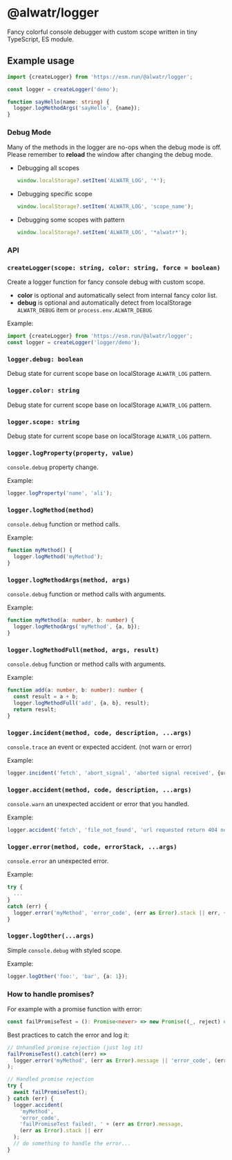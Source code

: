 # @alwatr/logger

Fancy colorful console debugger with custom scope written in tiny TypeScript, ES module.

## Example usage

```ts
import {createLogger} from 'https://esm.run/@alwatr/logger';

const logger = createLogger('demo');

function sayHello(name: string) {
  logger.logMethodArgs('sayHello', {name});
}
```

### Debug Mode

Many of the methods in the logger are no-ops when the debug mode is off.  
Please remember to **reload** the window after changing the debug mode.

- Debugging all scopes

  ```ts
  window.localStorage?.setItem('ALWATR_LOG', '*');
  ```

- Debugging specific scope

  ```ts
  window.localStorage?.setItem('ALWATR_LOG', 'scope_name');
  ```

- Debugging some scopes with pattern

  ```ts
  window.localStorage?.setItem('ALWATR_LOG', '*alwatr*');
  ```

### API

### `createLogger(scope: string, color: string, force = boolean)`

Create a logger function for fancy console debug with custom scope.

- **color** is optional and automatically select from internal fancy color list.
- **debug** is optional and automatically detect from localStorage `ALWATR_DEBUG` item or `process.env.ALWATR_DEBUG`

Example:

```ts
import {createLogger} from 'https://esm.run/@alwatr/logger';
const logger = createLogger('logger/demo');
```

### `logger.debug: boolean`

Debug state for current scope base on localStorage `ALWATR_LOG` pattern.

### `logger.color: string`

Debug state for current scope base on localStorage `ALWATR_LOG` pattern.

### `logger.scope: string`

Debug state for current scope base on localStorage `ALWATR_LOG` pattern.

### `logger.logProperty(property, value)`

`console.debug` property change.

Example:

```ts
logger.logProperty('name', 'ali');
```

### `logger.logMethod(method)`

`console.debug` function or method calls.

Example:

```ts
function myMethod() {
  logger.logMethod('myMethod');
}
```

### `logger.logMethodArgs(method, args)`

`console.debug` function or method calls with arguments.

Example:

```ts
function myMethod(a: number, b: number) {
  logger.logMethodArgs('myMethod', {a, b});
}
```

### `logger.logMethodFull(method, args, result)`

`console.debug` function or method calls with arguments.

Example:

```ts
function add(a: number, b: number): number {
  const result = a + b;
  logger.logMethodFull('add', {a, b}, result);
  return result;
}
```

### `logger.incident(method, code, description, ...args)`

`console.trace` an event or expected accident. (not warn or error)

Example:

```ts
logger.incident('fetch', 'abort_signal', 'aborted signal received', {url: '/test.json'});
```

### `logger.accident(method, code, description, ...args)`

`console.warn` an unexpected accident or error that you handled.

Example:

```ts
logger.accident('fetch', 'file_not_found', 'url requested return 404 not found', {url: '/test.json'});
```

### `logger.error(method, code, errorStack, ...args)`

`console.error` an unexpected error.

Example:

```ts
try {
  ...
}
catch (err) {
  logger.error('myMethod', 'error_code', (err as Error).stack || err, {a: 1, b: 2});
}
```

### `logger.logOther(...args)`

Simple `console.debug` with styled scope.

Example:

```ts
logger.logOther('foo:', 'bar', {a: 1});
```

### How to handle promises?

For example with a promise function with error:

```ts
const failPromiseTest = (): Promise<never> => new Promise((_, reject) => reject(new Error('my_error_code')));
```

Best practices to catch the error and log it:

```ts
// Unhandled promise rejection (just log it)
failPromiseTest().catch((err) =>
  logger.error('myMethod', (err as Error).message || 'error_code', (err as Error).stack || err)
);

// Handled promise rejection
try {
  await failPromiseTest();
} catch (err) {
  logger.accident(
    'myMethod',
    'error_code',
    'failPromiseTest failed!, ' + (err as Error).message,
    (err as Error).stack || err
  );
  // do something to handle the error...
}
```
